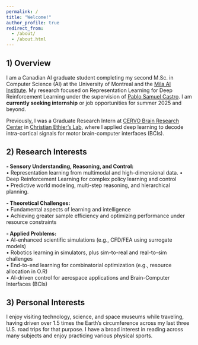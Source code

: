 ```yaml
---
permalink: /
title: "Welcome!"
author_profile: true
redirect_from: 
  - /about/
  - /about.html
---
```


## 1) Overview 

I am a Canadian AI graduate student completing my second M.Sc. in Computer Science (AI) at the University of Montreal and the [Mila AI Institute](https://mila.quebec/en). My research focused on Representation Learning for Deep Reinforcement Learning under the supervision of [Pablo Samuel Castro](https://mila.quebec/en/directory/pablo-samuel-castro). I am **currently seeking internship** or job opportunities for summer 2025 and beyond.


Previously, I was a Graduate Research Intern at [CERVO Brain Research Center](https://cervo.ulaval.ca/en) in [Christian Ethier’s Lab](https://scholar.google.ca/citations?user=9CzYcbAAAAAJ&hl=en), where I applied deep learning to decode intra-cortical signals for motor brain-computer interfaces (BCIs). 



## 2) Research Interests

**- Sensory Understanding, Reasoning, and Control:**  
• Representation learning from multimodal and high-dimensional data.
• Deep Reinforcement Learning for complex policy learning and control  
• Predictive world modeling, multi-step reasoning, and hierarchical planning.

**- Theoretical Challenges:**  
• Fundamental aspects of learning and intelligence  
• Achieving greater sample efficiency and optimizing performance under resource constraints  

**- Applied Problems:**  
• AI-enhanced scientific simulations (e.g., CFD/FEA using surrogate models)  
• Robotics learning in simulators, plus sim-to-real and real-to-sim challenges  
• End-to-end learning for combinatorial optimization (e.g., resource allocation in O.R)  
• AI-driven control for aerospace applications and Brain-Computer Interfaces (BCIs)  


## 3) Personal Interests

I enjoy visiting technology, science, and space museums while traveling, having driven over 1.5 times the Earth’s circumference across my last three U.S. road trips for that purpose. I have a broad interest in reading across many subjects and enjoy practicing various physical sports.


